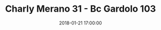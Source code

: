 ---
title: Charly Merano 31 - Bc Gardolo 103
date: 2018-01-21 17:00:00
squadra-a: Charly Merano
punteggio-a: 103
squadra-b: Bc Gardolo
punteggio-b: 31
partite/squadra: under-16-17-18
luogo: PALESTRA SEGANTINI
categoria: under 16
---